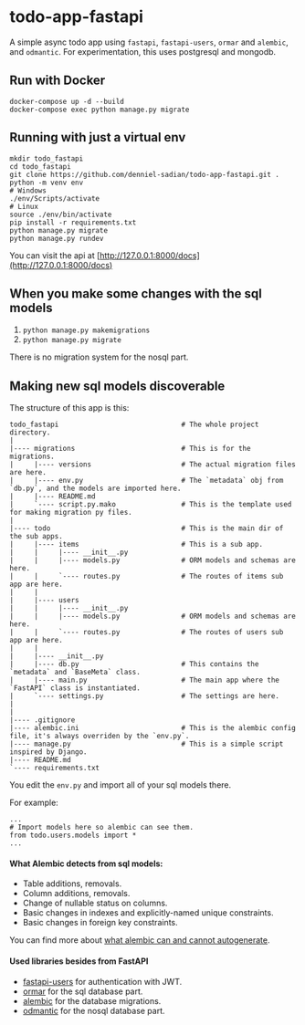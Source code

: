 # todo-app-fastapi

A simple async todo app using `fastapi`, `fastapi-users`, `ormar` and `alembic`, and `odmantic`. For experimentation, this uses postgresql and mongodb.


## Run with Docker
```
docker-compose up -d --build
docker-compose exec python manage.py migrate
```



## Running with just a virtual env
```
mkdir todo_fastapi
cd todo_fastapi
git clone https://github.com/denniel-sadian/todo-app-fastapi.git .
python -m venv env
# Windows
./env/Scripts/activate
# Linux
source ./env/bin/activate
pip install -r requirements.txt
python manage.py migrate
python manage.py rundev
```

You can visit the api at [http://127.0.0.1:8000/docs](http://127.0.0.1:8000/docs)



## When you make some changes with the sql models
1. `python manage.py makemigrations`
2. `python manage.py migrate`

There is no migration system for the nosql part.

## Making new sql models discoverable
The structure of this app is this:
```
todo_fastapi                              # The whole project directory.
|
|---- migrations                          # This is for the migrations.
|     |---- versions                      # The actual migration files are here.
|     |---- env.py                        # The `metadata` obj from `db.py`, and the models are imported here. 
|     |---- README.md
|     `---- script.py.mako                # This is the template used for making migration py files.
|
|---- todo                                # This is the main dir of the sub apps.
|     |---- items                         # This is a sub app.
|     |     |---- __init__.py
|     |     |---- models.py               # ORM models and schemas are here.
|     |     `---- routes.py               # The routes of items sub app are here.
|     |
|     |---- users
|     |     |---- __init__.py
|     |     |---- models.py               # ORM models and schemas are here.
|     |     `---- routes.py               # The routes of users sub app are here.
|     |
|     |---- __init__.py
|     |---- db.py                         # This contains the `metadata` and `BaseMeta` class.
|     |---- main.py                       # The main app where the `FastAPI` class is instantiated.
|     `---- settings.py                   # The settings are here.
|
|
|---- .gitignore
|---- alembic.ini                         # This is the alembic config file, it's always overriden by the `env.py`.
|---- manage.py                           # This is a simple script inspired by Django.
|---- README.md
`---- requirements.txt
```
You edit the `env.py` and import all of your sql models there.

For example:
```
...
# Import models here so alembic can see them.
from todo.users.models import *
...
```

#### What Alembic detects from sql models:
- Table additions, removals.
- Column additions, removals.
- Change of nullable status on columns.
- Basic changes in indexes and explicitly-named unique constraints.
- Basic changes in foreign key constraints.

You can find more about [what alembic can and cannot autogenerate](https://alembic.sqlalchemy.org/en/latest/autogenerate.html#what-does-autogenerate-detect-and-what-does-it-not-detect).


#### Used libraries besides from FastAPI
- [fastapi-users](https://github.com/frankie567/fastapi-users) for authentication with JWT.
- [ormar](https://github.com/collerek/ormar) for the sql database part.
- [alembic](https://github.com/sqlalchemy/alembic) for the database migrations.
- [odmantic](https://github.com/art049/odmantic) for the nosql database part.
